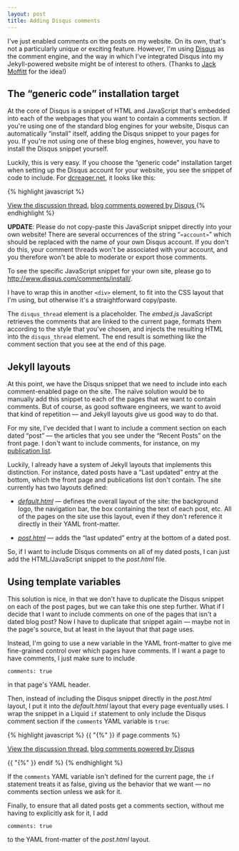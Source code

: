 ```yaml
---
layout: post
title: Adding Disqus comments
---
```


I've just enabled comments on the posts on my website.  On its own,
that's not a particularly unique or exciting feature.  However, I'm
using [Disqus](http://disqus.com) as the comment engine, and the way
in which I've integrated Disqus into my Jekyll-powered website might
be of interest to others.  (Thanks to [Jack
Moffitt](http://metajack.im/) for the idea!)

## The “generic code” installation target

At the core of Disqus is a snippet of HTML and JavaScript that's
embedded into each of the webpages that you want to contain a comments
section.  If you're using one of the standard blog engines for your
website, Disqus can automatically “install” itself, adding the Disqus
snippet to your pages for you.  If you're not using one of these blog
engines, however, you have to install the Disqus snippet yourself.

Luckily, this is very easy.  If you choose the “generic code”
installation target when setting up the Disqus account for your
website, you see the snippet of code to include.  For
[dcreager.net](http://dcreager.net/), it looks like this:

{% highlight javascript %}
<div id="disqus_thread"></div>

<script
   type="text/javascript"
   src="http://disqus.com/forums/«account»/embed.js">
</script>
<noscript>
  <a href="http://«account».disqus.com/?url=ref">View the discussion thread.</a>
</noscript>

<a href="http://disqus.com" class="dsq-brlink">
  blog comments powered by <span class="logo-disqus">Disqus</span>
</a>
{% endhighlight %}

<div class="warning">
  <p>
    <strong>UPDATE</strong>: Please do not copy-paste this JavaScript
    snippet directly into your own website!  There are several
    occurrences of the string “<code>«account»</code>” which should be
    replaced with the name of your own Disqus account.  If you don't
    do this, your comment threads won't be associated with your
    account, and you therefore won't be able to moderate or export
    those comments.
  </p>

  <p>
    To see the specific JavaScript snippet for your own site, please
    go to <a
    href="http://www.disqus.com/comments/install/">http://www.disqus.com/comments/install/</a>.
  </p>
</div>

I have to wrap this in another `<div>` element, to fit into the CSS
layout that I'm using, but otherwise it's a straightforward
copy/paste.

The `disqus_thread` element is a placeholder.  The *embed.js*
JavaScript retrieves the comments that are linked to the current page,
formats them according to the style that you've chosen, and injects
the resulting HTML into the `disqus_thread` element.  The end result
is something like the comment section that you see at the end of this
page.

## Jekyll layouts

At this point, we have the Disqus snippet that we need to include into
each comment-enabled page on the site.  The naïve solution would be to
manually add this snippet to each of the pages that we want to contain
comments.  But of course, as good software engineers, we want to avoid
that kind of repetition — and Jekyll layouts give us good way to do
that.

For my site, I've decided that I want to include a comment section on
each dated “post” — the articles that you see under the “Recent Posts”
on the front page.  I don't want to include comments, for instance, on
my [publication list](/publications/).

Luckily, I already have a system of Jekyll layouts that implements
this distinction.  For instance, dated posts have a “Last updated”
entry at the bottom, which the front page and publications list don't
contain.  The site currently has two layouts defined:

* [*default.html*](http://github.com/dcreager/dcreager.net/blob/master/_layouts/default.html) —
  defines the overall layout of the site: the background logo, the
  navigation bar, the box containing the text of each post, etc.  All
  of the pages on the site use this layout, even if they don't
  reference it directly in their YAML front-matter.

* [*post.html*](http://github.com/dcreager/dcreager.net/blob/master/_layouts/post.html) —
  adds the “last updated” entry at the bottom of a dated post.

So, if I want to include Disqus comments on all of my dated posts, I
can just add the HTML/JavaScript snippet to the *post.html* file.

## Using template variables

This solution is nice, in that we don't have to duplicate the Disqus
snippet on each of the post pages, but we can take this one step
further.  What if I decide that I want to include comments on one of
the pages that isn't a dated blog post?  Now I have to duplicate that
snippet again — maybe not in the page's source, but at least in the
layout that that page uses.

Instead, I'm going to use a new variable in the YAML front-matter to
give me fine-grained control over which pages have comments.  If I
want a page to have comments, I just make sure to include

    comments: true

in that page's YAML header.

Then, instead of including the Disqus snippet directly in the
*post.html* layout, I put it into the *default.html* layout that every
page eventually uses.  I wrap the snippet in a Liquid `if` statement
to only include the Disqus comment section if the `comments` YAML
variable is `true`:

{% highlight javascript %}
{{ "{%" }} if page.comments %}

<div id="disqus_thread"></div>

<script
   type="text/javascript"
   src="http://disqus.com/forums/«account»/embed.js">
</script>
<noscript>
  <a href="http://«account».disqus.com/?url=ref">View the discussion thread.</a>
</noscript>

<a href="http://disqus.com" class="dsq-brlink">
  blog comments powered by <span class="logo-disqus">Disqus</span>
</a>

{{ "{%" }} endif %}
{% endhighlight %}

If the `comments` YAML variable isn't defined for the current page,
the `if` statement treats it as false, giving us the behavior that we
want — no comments section unless we ask for it.

Finally, to ensure that all dated posts get a comments section,
without me having to explicitly ask for it, I add

    comments: true

to the YAML front-matter of the *post.html* layout.
